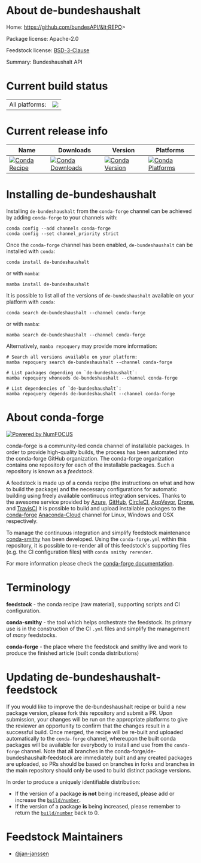 About de-bundeshaushalt
=======================

Home: https://github.com/bundesAPI/&lt;REPO&gt;

Package license: Apache-2.0

Feedstock license: [BSD-3-Clause](https://github.com/conda-forge/de-bundeshaushalt-feedstock/blob/main/LICENSE.txt)

Summary: Bundeshaushalt API

Current build status
====================


<table><tr><td>All platforms:</td>
    <td>
      <a href="https://dev.azure.com/conda-forge/feedstock-builds/_build/latest?definitionId=17522&branchName=main">
        <img src="https://dev.azure.com/conda-forge/feedstock-builds/_apis/build/status/de-bundeshaushalt-feedstock?branchName=main">
      </a>
    </td>
  </tr>
</table>

Current release info
====================

| Name | Downloads | Version | Platforms |
| --- | --- | --- | --- |
| [![Conda Recipe](https://img.shields.io/badge/recipe-de--bundeshaushalt-green.svg)](https://anaconda.org/conda-forge/de-bundeshaushalt) | [![Conda Downloads](https://img.shields.io/conda/dn/conda-forge/de-bundeshaushalt.svg)](https://anaconda.org/conda-forge/de-bundeshaushalt) | [![Conda Version](https://img.shields.io/conda/vn/conda-forge/de-bundeshaushalt.svg)](https://anaconda.org/conda-forge/de-bundeshaushalt) | [![Conda Platforms](https://img.shields.io/conda/pn/conda-forge/de-bundeshaushalt.svg)](https://anaconda.org/conda-forge/de-bundeshaushalt) |

Installing de-bundeshaushalt
============================

Installing `de-bundeshaushalt` from the `conda-forge` channel can be achieved by adding `conda-forge` to your channels with:

```
conda config --add channels conda-forge
conda config --set channel_priority strict
```

Once the `conda-forge` channel has been enabled, `de-bundeshaushalt` can be installed with `conda`:

```
conda install de-bundeshaushalt
```

or with `mamba`:

```
mamba install de-bundeshaushalt
```

It is possible to list all of the versions of `de-bundeshaushalt` available on your platform with `conda`:

```
conda search de-bundeshaushalt --channel conda-forge
```

or with `mamba`:

```
mamba search de-bundeshaushalt --channel conda-forge
```

Alternatively, `mamba repoquery` may provide more information:

```
# Search all versions available on your platform:
mamba repoquery search de-bundeshaushalt --channel conda-forge

# List packages depending on `de-bundeshaushalt`:
mamba repoquery whoneeds de-bundeshaushalt --channel conda-forge

# List dependencies of `de-bundeshaushalt`:
mamba repoquery depends de-bundeshaushalt --channel conda-forge
```


About conda-forge
=================

[![Powered by
NumFOCUS](https://img.shields.io/badge/powered%20by-NumFOCUS-orange.svg?style=flat&colorA=E1523D&colorB=007D8A)](https://numfocus.org)

conda-forge is a community-led conda channel of installable packages.
In order to provide high-quality builds, the process has been automated into the
conda-forge GitHub organization. The conda-forge organization contains one repository
for each of the installable packages. Such a repository is known as a *feedstock*.

A feedstock is made up of a conda recipe (the instructions on what and how to build
the package) and the necessary configurations for automatic building using freely
available continuous integration services. Thanks to the awesome service provided by
[Azure](https://azure.microsoft.com/en-us/services/devops/), [GitHub](https://github.com/),
[CircleCI](https://circleci.com/), [AppVeyor](https://www.appveyor.com/),
[Drone](https://cloud.drone.io/welcome), and [TravisCI](https://travis-ci.com/)
it is possible to build and upload installable packages to the
[conda-forge](https://anaconda.org/conda-forge) [Anaconda-Cloud](https://anaconda.org/)
channel for Linux, Windows and OSX respectively.

To manage the continuous integration and simplify feedstock maintenance
[conda-smithy](https://github.com/conda-forge/conda-smithy) has been developed.
Using the ``conda-forge.yml`` within this repository, it is possible to re-render all of
this feedstock's supporting files (e.g. the CI configuration files) with ``conda smithy rerender``.

For more information please check the [conda-forge documentation](https://conda-forge.org/docs/).

Terminology
===========

**feedstock** - the conda recipe (raw material), supporting scripts and CI configuration.

**conda-smithy** - the tool which helps orchestrate the feedstock.
                   Its primary use is in the construction of the CI ``.yml`` files
                   and simplify the management of *many* feedstocks.

**conda-forge** - the place where the feedstock and smithy live and work to
                  produce the finished article (built conda distributions)


Updating de-bundeshaushalt-feedstock
====================================

If you would like to improve the de-bundeshaushalt recipe or build a new
package version, please fork this repository and submit a PR. Upon submission,
your changes will be run on the appropriate platforms to give the reviewer an
opportunity to confirm that the changes result in a successful build. Once
merged, the recipe will be re-built and uploaded automatically to the
`conda-forge` channel, whereupon the built conda packages will be available for
everybody to install and use from the `conda-forge` channel.
Note that all branches in the conda-forge/de-bundeshaushalt-feedstock are
immediately built and any created packages are uploaded, so PRs should be based
on branches in forks and branches in the main repository should only be used to
build distinct package versions.

In order to produce a uniquely identifiable distribution:
 * If the version of a package **is not** being increased, please add or increase
   the [``build/number``](https://docs.conda.io/projects/conda-build/en/latest/resources/define-metadata.html#build-number-and-string).
 * If the version of a package **is** being increased, please remember to return
   the [``build/number``](https://docs.conda.io/projects/conda-build/en/latest/resources/define-metadata.html#build-number-and-string)
   back to 0.

Feedstock Maintainers
=====================

* [@jan-janssen](https://github.com/jan-janssen/)

